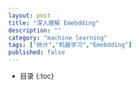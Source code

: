 ```yaml
---
layout: post
title: "深入理解 Emebdding"
description: ""
category: "machine learning"
tags: ["统计","机器学习","Emebdding"]
published: false
---
```




* 目录
{:toc}

